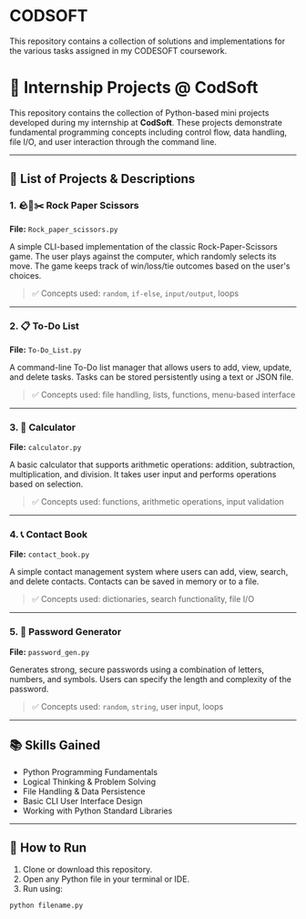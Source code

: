 # CODSOFT
This repository contains a collection of solutions and implementations for the various tasks assigned in my CODESOFT  coursework.
# 💼 Internship Projects @ CodSoft

This repository contains the collection of Python-based mini projects developed during my internship at **CodSoft**. These projects demonstrate fundamental programming concepts including control flow, data handling, file I/O, and user interaction through the command line.

---

## 🧠 List of Projects & Descriptions

### 1. 🪨📄✂️ Rock Paper Scissors
**File:** `Rock_paper_scissors.py`

A simple CLI-based implementation of the classic Rock-Paper-Scissors game. The user plays against the computer, which randomly selects its move. The game keeps track of win/loss/tie outcomes based on the user's choices.

> ✅ Concepts used: `random`, `if-else`, `input/output`, loops

---

### 2. 📋 To-Do List
**File:** `To-Do_List.py`

A command-line To-Do list manager that allows users to add, view, update, and delete tasks. Tasks can be stored persistently using a text or JSON file.

> ✅ Concepts used: file handling, lists, functions, menu-based interface

---

### 3. 🧮 Calculator
**File:** `calculator.py`

A basic calculator that supports arithmetic operations: addition, subtraction, multiplication, and division. It takes user input and performs operations based on selection.

> ✅ Concepts used: functions, arithmetic operations, input validation

---

### 4. 📞 Contact Book
**File:** `contact_book.py`

A simple contact management system where users can add, view, search, and delete contacts. Contacts can be saved in memory or to a file.

> ✅ Concepts used: dictionaries, search functionality, file I/O

---

### 5. 🔐 Password Generator
**File:** `password_gen.py`

Generates strong, secure passwords using a combination of letters, numbers, and symbols. Users can specify the length and complexity of the password.

> ✅ Concepts used: `random`, `string`, user input, loops

---

## 📚 Skills Gained

- Python Programming Fundamentals
- Logical Thinking & Problem Solving
- File Handling & Data Persistence
- Basic CLI User Interface Design
- Working with Python Standard Libraries

---

## 🏁 How to Run

1. Clone or download this repository.
2. Open any Python file in your terminal or IDE.
3. Run using:

```bash
python filename.py
